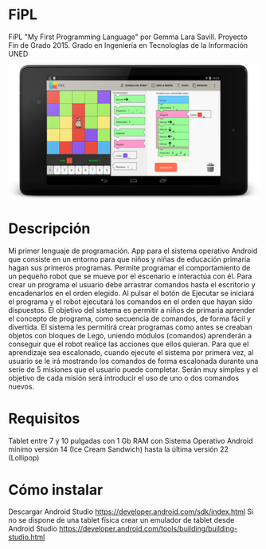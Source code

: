# FiPL
FiPL "My First Programming Language" por Gemma Lara Savill. Proyecto Fin de Grado 2015. Grado en Ingeniería en Tecnologías de la Información UNED

![Alt text](https://github.com/GemmaLaraSavill/FiPL/blob/master/capturas-pantalla/nexus7.png "FiPL en tablet Nexus 7")

# Descripción
Mi primer lenguaje de programación. App para el sistema operativo Android que consiste en un entorno para que niños y niñas de educación primaria hagan sus primeros programas. Permite programar el comportamiento de un pequeño robot que se mueve por el escenario e interactúa con él.
Para crear un programa el usuario debe arrastrar comandos hasta el escritorio y encadenarlos en el orden elegido.
Al pulsar el botón de Ejecutar se iniciará el programa y el robot ejecutará los comandos en el orden que hayan sido dispuestos.
El objetivo del sistema es permitir a niños de primaria aprender el concepto de programa, como secuencia de comandos, de forma fácil y divertida. 
El sistema les permitirá crear programas como antes se creaban objetos con bloques de Lego, uniendo módulos (comandos) aprenderán a conseguir que el robot realice las acciones que ellos quieran.
Para que el aprendizaje sea escalonado, cuando ejecute el sistema por primera vez, al usuario se le irá mostrando los comandos de forma escalonada durante una serie de 5 misiones que el
usuario puede completar. Serán muy simples y el objetivo de cada misión será introducir el uso de uno o dos comandos nuevos.

# Requisitos
Tablet entre 7 y 10 pulgadas con 1 Gb RAM
con Sistema Operativo Android mínimo versión 14 (Ice Cream Sandwich) hasta la última versión 22 (Lollipop)

# Cómo instalar
Descargar Android Studio https://developer.android.com/sdk/index.html
Si no se dispone de una tablet física crear un emulador de tablet desde Android Studio
https://developer.android.com/tools/building/building-studio.html
